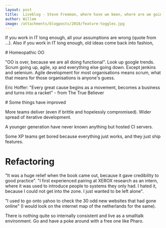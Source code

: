 ```yaml
---
layout: post
title:  Liveblog - Steve Freeman, where have we been, where are we going
author: Willem
image: /attachments/blogposts/2018/feature-toggles.jpg
---
```


If you work in IT long enough, all your assumptions are wrong (quote from ...). Also if you work in IT long enough, old ideas come back into fashion,

# Homeopathic OO

"OO is over, because we are all doing functional". Look up google trends. Scrum going up, agile, xp and everything else going down. Except jenkins and selenium. Agile development for most organisations means scrum, what that means for those organisations is anyone's guess.

Eric Hoffer: "Every great cause begins as a movement, becomes a business and turns into a racket" - from The True Believer

# Some things have improved

More teams deliver (even if brittle and hopelessly compromised). Wider spread of iterative development.

A younger generation have never known anything but hosted CI servers.

Some XP teams get bored because everything just works, and they just ship features.

# Refactoring

"It was a huge relief when the book came out, because it gave credibility to good practice". "I first experienced pairing at XEROX research as an intern, where it was used to introduce people to systems they only had. I hated it, because I could not get into the zone. I just wanted to be left alone".

"I used to go onto yahoo to check the 30 odd new websites that had gone online" (I would look on the internet map of the netherlands for the same).

There is nothing quite so internally consistent and live as a smalltalk environment. Go and have a poke around with a free one like Pharo.